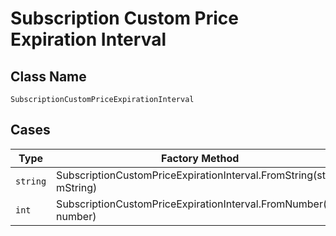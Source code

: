 
# Subscription Custom Price Expiration Interval

## Class Name

`SubscriptionCustomPriceExpirationInterval`

## Cases

| Type | Factory Method |
|  --- | --- |
| `string` | SubscriptionCustomPriceExpirationInterval.FromString(string mString) |
| `int` | SubscriptionCustomPriceExpirationInterval.FromNumber(int number) |

